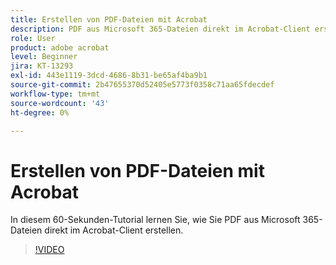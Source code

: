 ```yaml
---
title: Erstellen von PDF-Dateien mit Acrobat
description: PDF aus Microsoft 365-Dateien direkt im Acrobat-Client erstellen
role: User
product: adobe acrobat
level: Beginner
jira: KT-13293
exl-id: 443e1119-3dcd-4686-8b31-be65af4ba9b1
source-git-commit: 2b47655370d52405e5773f0358c71aa65fdecdef
workflow-type: tm+mt
source-wordcount: '43'
ht-degree: 0%

---
```


# Erstellen von PDF-Dateien mit Acrobat

In diesem 60-Sekunden-Tutorial lernen Sie, wie Sie PDF aus Microsoft 365-Dateien direkt im Acrobat-Client erstellen.

>[!VIDEO](https://video.tv.adobe.com/v/342628?quality=12&learn=on&hidetitle=true)
